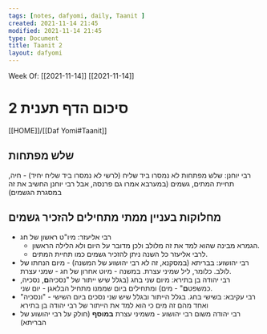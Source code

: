 ```yaml
---
tags: [notes, dafyomi, daily, Taanit ] 
created: 2021-11-14 21:45
modified: 2021-11-14 21:45
type: Document
title: Taanit 2 
layout: dafyomi
---
```

Week Of: [[2021-11-14]]
[[2021-11-14]]

# סיכום הדף תענית 2

[[HOME]]/[[Daf Yomi#Taanit]]

## שלש מפתחות
רבי יוחנן: שלש מפתחות לא נמסרו ביד שליח (לרשי לא נמסרו ביד שליח יחיד) - חיה, תחיית המתים, גשמים (במערבא אמרו גם פרנסה, אבל רבי יוחנן החשיב את זה במסגרת הגשמים)
## מחלוקות בעניין ממתי מתחילים להזכיר גשמים
- רבי אליעזר: מיו"ט ראשון של חג
	- הגמרא מבינה שהוא למד את זה מלולב ולכן מדובר על היום ולא הלילה הראשון. 
	- לרבי אליעזר כל השנה ניתן להזכיר גשמים כמו תחיית המתים.  
- רבי יהושוע: בבריתא (במסקנא, זה לא רבי יהושוע של המשנה)  - מיום הנחתו של לולב. כלומר, ליל שמיני עצרת. במשנה - מיוט אחרון של חג - שמני עצרת.
- רבי יהודה בן בתירא: מיום שני בחג (בגלל שיש ייתור של "נסכיה**ם**, נסכ**י**ה, כמשפט**ם**" - מים) ומתחילים ביום שממנו מתחיל הבלאגן - יום שני.
- רבי עקיבא: בשישי בחג. בגלל הייתור ובגלל שיש שני נסכים ביום השישי - "ונסכיה" ואחד מהם זה מים כי הוא למד את הייתור של רבי יהודה בן בתירא
- רבי יהודה משום רבי יהושוע - משמיני עצרת **במוסף** (חולק על רבי יהושוע של הבריתא) 

